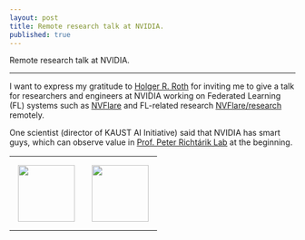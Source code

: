 ```yaml
---
layout: post
title: Remote research talk at NVIDIA.
published: true
---
```


Remote research talk at NVIDIA.

---

I want to express my gratitude to [Holger R. Roth](https://www.linkedin.com/in/holger-r-roth-b939a79/) for inviting me to give a talk for researchers and engineers at NVIDIA working on Federated Learning (FL) systems such as [NVFlare](https://developer.nvidia.com/flare) and FL-related research [NVFlare/research](https://github.com/NVIDIA/NVFlare/tree/main/research) remotely.

One scientist (director of KAUST AI Initiative) said that NVIDIA has smart guys, which can observe value in [Prof. Peter Richtárik Lab](https://richtarik.org/) at the beginning.

<table style="text-align:center;">
<tr>
<td style="padding:15px;text-align:center;vertical-align:middle;"> <img height="100px" src="https://burlachenkok.github.io/materials/KAUST-logo.svg"/> </td> 
<td style="padding:15px;text-align:center;vertical-align:middle;"> <img height="100px" src="https://burlachenkok.github.io/materials/Nvidia_logo.svg"/> </td>
</tr>
</table>
